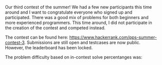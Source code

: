 Our third contest of the summer! We had a few new participants this time around and I want to congratulate everyone who signed up and participated. There was a good mix of problems for both beginners and more experienced programmers. This time around, I did not participate in the creation of the contest and competed instead.

The contest can be found here: https://www.hackerrank.com/pps-summer-contest-3. Submissions are still open and testcases are now public. However, the leaderboard has been locked.

The problem difficulty based on in-contest solve percentanges was:
